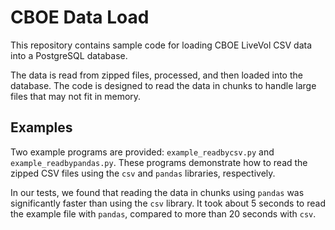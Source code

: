 # CBOE Data Load

This repository contains sample code for loading CBOE LiveVol CSV data into a PostgreSQL database.

The data is read from zipped files, processed, and then loaded into the database. The code is designed to read the data in chunks to handle large files that may not fit in memory.

## Examples
Two example programs are provided: `example_readbycsv.py` and `example_readbypandas.py`. These programs demonstrate how to read the zipped CSV files using the `csv` and `pandas` libraries, respectively.

In our tests, we found that reading the data in chunks using `pandas` was significantly faster than using the `csv` library. It took about 5 seconds to read the example file with `pandas`, compared to more than 20 seconds with `csv`.
